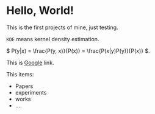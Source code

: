 # Hello, World!
This is the first projects of mine, just testing. <br>

`KDE` means kernel density estimation. <br>

$ P(y|x) = \frac{P(y, x)}{P(x)} = \frac{P(x|y)P(y)}{P(x)} $. <br>

This is [Google](www.google.com) link. <br>

This items: <br>
- Papers
- experiments
- works
- ....




